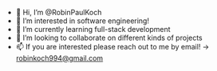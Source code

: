 - 👋 Hi, I’m @RobinPaulKoch
- 👀 I’m interested in software engineering!
- 🌱 I’m currently learning full-stack development
- 💞️ I’m looking to collaborate on different kinds of projects
- 📫 If you are interested please reach out to me by email! -> robinkoch994@gmail.com

<!---
RobinPaulKoch/RobinPaulKoch is a ✨ special ✨ repository because its `README.md` (this file) appears on your GitHub profile.
You can click the Preview link to take a look at your changes.
--->
